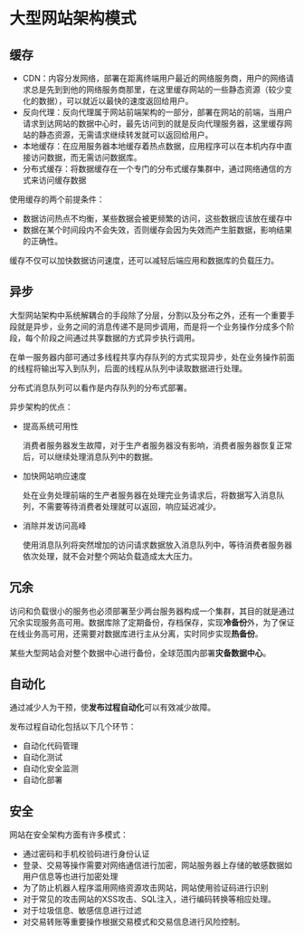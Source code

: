 # 大型网站架构模式
## 缓存

- CDN：内容分发网络，部署在距离终端用户最近的网络服务商，用户的网络请求总是先到到他的网络服务商那里，在这里缓存网站的一些静态资源（较少变化的数据），可以就近以最快的速度返回给用户。
- 反向代理：反向代理属于网站前端架构的一部分，部署在网站的前端，当用户请求到达网站的数据中心时，最先访问到的就是反向代理服务器，这里缓存网站的静态资源，无需请求继续转发就可以返回给用户。
- 本地缓存：在应用服务器本地缓存着热点数据，应用程序可以在本机内存中直接访问数据，而无需访问数据库。
- 分布式缓存：将数据缓存在一个专门的分布式缓存集群中，通过网络通信的方式来访问缓存数据

使用缓存的两个前提条件：
- 数据访问热点不均衡，某些数据会被更频繁的访问，这些数据应该放在缓存中
- 数据在某个时间段内不会失效，否则缓存会因为失效而产生脏数据，影响结果的正确性。

缓存不仅可以加快数据访问速度，还可以减轻后端应用和数据库的负载压力。

## 异步
大型网站架构中系统解耦合的手段除了分层，分割以及分布之外，还有一个重要手段就是异步，业务之间的消息传递不是同步调用，而是将一个业务操作分成多个阶段，每个阶段之间通过共享数据的方式异步执行调用。

在单一服务器内部可通过多线程共享内存队列的方式实现异步，处在业务操作前面的线程将输出写入到队列，后面的线程从队列中读取数据进行处理。

分布式消息队列可以看作是内存队列的分布式部署。

异步架构的优点：

- 提高系统可用性

  消费者服务器发生故障，对于生产者服务器没有影响，消费者服务器恢复正常后，可以继续处理消息队列中的数据。
  
- 加快网站响应速度

  处在业务处理前端的生产者服务器在处理完业务请求后，将数据写入消息队列，不需要等待消费者处理就可以返回，响应延迟减少。
  
- 消除并发访问高峰

  使用消息队列将突然增加的访问请求数据放入消息队列中，等待消费者服务器依次处理，就不会对整个网站负载造成太大压力。
  
## 冗余

  访问和负载很小的服务也必须部署至少两台服务器构成一个集群，其目的就是通过冗余实现服务高可用。数据库除了定期备份，存档保存，实现**冷备份**外，为了保证在线业务高可用，还需要对数据库进行主从分离，实时同步实现**热备份**。
  
  某些大型网站会对整个数据中心进行备份，全球范围内部署**灾备数据中心**。
  
## 自动化

  通过减少人为干预，使**发布过程自动化**可以有效减少故障。
  
  发布过程自动化包括以下几个环节：
  
  - 自动化代码管理
  - 自动化测试
  - 自动化安全监测
  - 自动化部署
  
## 安全

  网站在安全架构方面有许多模式：
  
  - 通过密码和手机校验码进行身份认证
  - 登录、交易等操作需要对网络通信进行加密，网站服务器上存储的敏感数据如用户信息等也进行加密处理
  - 为了防止机器人程序滥用网络资源攻击网站，网站使用验证码进行识别
  - 对于常见的攻击网站的XSS攻击、SQL注入，进行编码转换等相应处理。
  - 对于垃圾信息、敏感信息进行过滤
  - 对交易转账等重要操作根据交易模式和交易信息进行风险控制。
  
 
